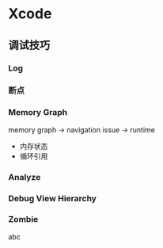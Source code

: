 # Xcode

## 调试技巧

### Log

### 断点

### Memory Graph

memory graph -&gt; navigation issue -&gt; runtime

* 内存状态
* 循环引用

### Analyze

### Debug View Hierarchy

### Zombie

abc



